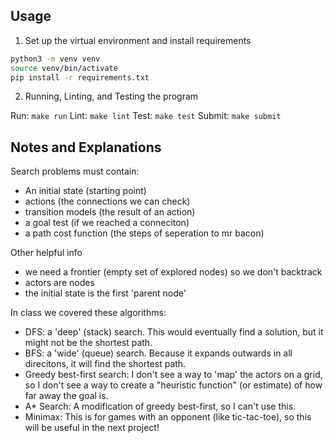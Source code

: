 ## Usage
1. Set up the virtual environment and install requirements

```bash
python3 -m venv venv
source venv/bin/activate
pip install -r requirements.txt
```

2. Running, Linting, and Testing the program

Run: `make run`
Lint: `make lint`
Test: `make test`
Submit: `make submit`

## Notes and Explanations
Search problems must contain:
  - An initial state (starting point)
  - actions (the connections we can check)
  - transition models (the result of an action)
  - a goal test (if we reached a conneciton)
  - a path cost function (the steps of seperation to mr bacon)

Other helpful info
  - we need a frontier (empty set of explored nodes) so we don't backtrack
  - actors are nodes
  - the initial state is the first 'parent node'

In class we covered these algorithms:
  - DFS: a 'deep' (stack) search. This would eventually find a solution, but it might not be the shortest path.
  - BFS: a 'wide' (queue) search. Because it expands outwards in all direcitons, it will find the shortest path.
  - Greedy best-first search: I don't see a way to 'map' the actors on a grid, so I don't see a way to create a "heuristic function" (or estimate) of how far away the goal is.
  - A* Search: A modification of greedy best-first, so I can't use this.
  - Minimax: This is for games with an opponent (like tic-tac-toe), so this will be useful in the next project!